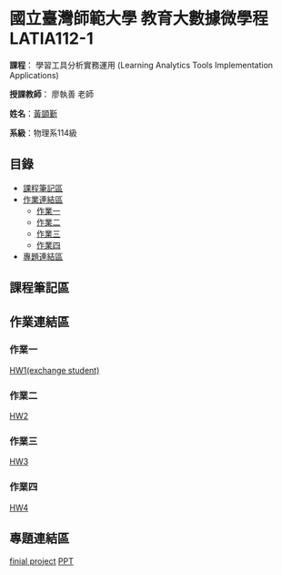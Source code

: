 # 國立臺灣師範大學 教育大數據微學程 LATIA112-1
__課程__： 學習工具分析實務運用 (Learning Analytics Tools Implementation Applications)

__授課教師__： 廖執善 老師

__姓名__：[黃顗斳](https://github.com/RexHuang0731/LATIA112-1.git)

__系級__：物理系114級

## 目錄
* [課程筆記區](#課程筆記區)
* [作業連結區](#作業連結區)
  * [作業一](#作業一)
  * [作業二](#作業二)
  * [作業三](#作業三)
  * [作業四](#作業四)
* [專題連結區](#專題連結區)

## 課程筆記區

## 作業連結區

### 作業一
[HW1(exchange student)](https://github.com/RexHuang0731/LATIA112-1/blob/main/HW1/HW1.ipynb)
### 作業二
[HW2](https://github.com/RexHuang0731/LATIA112-1/blob/main/HW2/HW2.ipynb)
### 作業三
[HW3](https://github.com/RexHuang0731/LATIA112-1/blob/main/HW3/app.py)
### 作業四
[HW4](https://rexhuang0731.github.io/LATIA112-1/)

## 專題連結區
[finial project](https://github.com/RexHuang0731/LATIA112-1/tree/main/final_project)
[PPT](https://www.canva.com/design/DAF24HRnAps/kG4KTU4-Ngtxyt83W8PyqQ/view?utm_content=DAF24HRnAps&utm_campaign=designshare&utm_medium=link&utm_source=editor)
